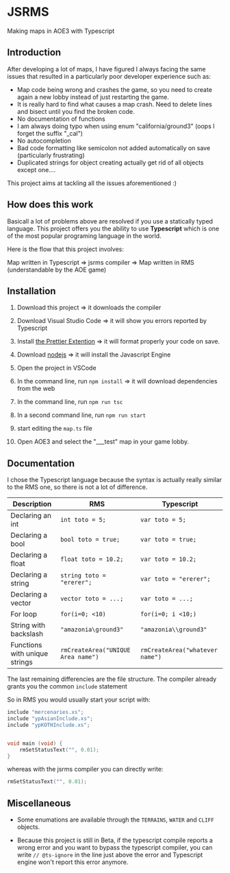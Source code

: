 # JSRMS

Making maps in AOE3 with Typescript

## Introduction

After developing a lot of maps, I have figured I always facing the same issues that resulted in a particularly poor developer experience such as:

-   Map code being wrong and crashes the game, so you need to create again a new lobby instead of just restarting the game.
-   It is really hard to find what causes a map crash. Need to delete lines and bisect until you find the broken code.
-   No documentation of functions
-   I am always doing typo when using enum "california/ground3" (oops I forget the suffix "\_cal")
-   No autocompletion
-   Bad code formatting like semicolon not added automatically on save (particularly frustrating)
-   Duplicated strings for object creating actually get rid of all objects except one....

This project aims at tackling all the issues aforementioned :)

## How does this work

Basicall a lot of problems above are resolved if you use a statically typed language. This project offers you the ability to use **Typescript** which is one of the most popular programing language in the world.

Here is the flow that this project involves:

Map written in Typescript => jsrms compiler => Map written in RMS (understandable by the AOE game)

## Installation

1. Download this project => it downloads the compiler
2. Download Visual Studio Code => it will show you errors reported by Typescript
3. Install [the Prettier Extention](https://marketplace.visualstudio.com/items?itemName=esbenp.prettier-vscode) => it will format properly your code on save.
4. Download [nodejs](https://nodejs.org/en/) => it will install the Javascript Engine

5. Open the project in VSCode
6. In the command line, run `npm install` => it will download dependencies from the web
7. In the command line, run `npm run tsc`
8. In a second command line, run `npm run start`

9. start editing the `map.ts` file
10. Open AOE3 and select the "\_\_\_test" map in your game lobby.

## Documentation

I chose the Typescript language because the syntax is actually really similar to the RMS one, so there is not a lot of difference.

| Description                   | RMS                                | Typescript                      |
| ----------------------------- | ---------------------------------- | ------------------------------- |
| Declaring an int              | `int toto = 5;`                    | `var toto = 5;`                 |
| Declaring a bool              | `bool toto = true;`                | `var toto = true;`              |
| Declaring a float             | `float toto = 10.2;`               | `var toto = 10.2;`              |
| Declaring a string            | `string toto = "ererer";`          | `var toto = "ererer";`          |
| Declaring a vector            | `vector toto = ...;`               | `var toto = ...;`               |
| For loop                      | `for(i=0; <10)`                    | `for(i=0; i <10;)`              |
| String with backslash         | `"amazonia\ground3"`               | `"amazonia\\ground3"`           |
| Functions with unique strings | `rmCreateArea("UNIQUE Area name")` | `rmCreateArea("whatever name")` |

The last remaining differencies are the file structure. The compiler already grants you the common `include` statement

So in RMS you would usually start your script with:

```C
include "mercenaries.xs";
include "ypAsianInclude.xs";
include "ypKOTHInclude.xs";


void main (void) {
    rmSetStatusText("", 0.01);
}
```

whereas with the jsrms compiler you can directly write:

```C
rmSetStatusText("", 0.01);
```

## Miscellaneous

-   Some enumations are available through the `TERRAINS`, `WATER` and `CLIFF` objects.

-   Because this project is still in Beta, if the typescript compile reports a wrong error and you want to bypass the typescript compiler, you can write `// @ts-ignore` in the line just above the error and Typescript engine won't report this error anymore.
